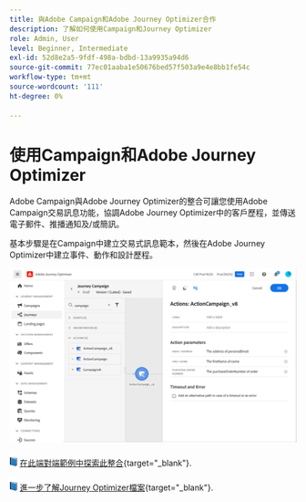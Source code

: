 ```yaml
---
title: 與Adobe Campaign和Adobe Journey Optimizer合作
description: 了解如何使用Campaign和Journey Optimizer
role: Admin, User
level: Beginner, Intermediate
exl-id: 52d8e2a5-9fdf-498a-bdbd-13a9935a94d6
source-git-commit: 77ec01aaba1e50676bed57f503a9e4e8bb1fe54c
workflow-type: tm+mt
source-wordcount: '111'
ht-degree: 0%

---
```


# 使用Campaign和Adobe Journey Optimizer

Adobe Campaign與Adobe Journey Optimizer的整合可讓您使用Adobe Campaign交易訊息功能，協調Adobe Journey Optimizer中的客戶歷程，並傳送電子郵件、推播通知及/或簡訊。

基本步驟是在Campaign中建立交易式訊息範本，然後在Adobe Journey Optimizer中建立事件、動作和設計歷程。


![](assets/ajo-integration.png)


![](../assets/do-not-localize/book.png) [在此端對端範例中探索此整合](https://experienceleague.adobe.com/docs/journey-optimizer/using/orchestrate-journeys/about-journey-building/using-adobe-campaign-classic.html){target="_blank"}.


![](../assets/do-not-localize/book.png) [進一步了解Journey Optimizer檔案](https://experienceleague.adobe.com/docs/journey-optimizer/using/orchestrate-journeys/about-journey-building/using-adobe-campaign-classic.html?lang=en){target="_blank"}.
